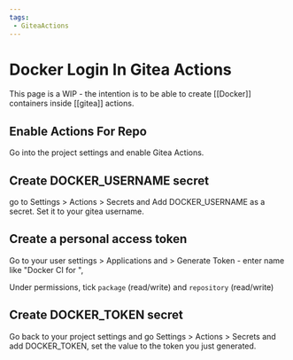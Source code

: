 ```yaml
---
tags:
 - GiteaActions
---
```

# Docker Login In Gitea Actions

This page is a WIP - the intention is to be able to create [[Docker]] containers inside [[gitea]] actions.

## Enable Actions For Repo

Go into the project settings and enable Gitea Actions.

## Create DOCKER_USERNAME secret 

go to Settings > Actions > Secrets and Add DOCKER_USERNAME as a secret. Set it to your gitea username.

## Create a personal access token

Go to your user settings > Applications and > Generate Token - enter name like "Docker CI for <ProjectName>", 

Under permissions, tick `package` (read/write) and `repository` (read/write)

## Create DOCKER_TOKEN secret

Go back to your project settings and go Settings > Actions > Secrets and add DOCKER_TOKEN, set the value to the token you just generated.